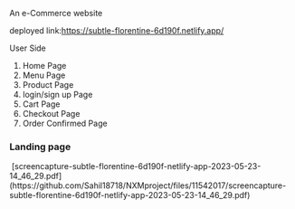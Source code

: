 An e-Commerce website 

deployed link:https://subtle-florentine-6d190f.netlify.app/


User Side

1. Home Page
2. Menu Page
3. Product Page
4. login/sign up Page
5. Cart Page
5. Checkout Page
6. Order Confirmed Page


<h3>Landing page</h3>

<img src="chrome-extension://fdpohaocaechififmbbbbbknoalclacl/capture.html?id=4&url=https%3A%2F%2Fsubtle-florentine-6d190f.netlify.app%2F" alt="">
[screencapture-subtle-florentine-6d190f-netlify-app-2023-05-23-14_46_29.pdf](https://github.com/Sahil18718/NXMproject/files/11542017/screencapture-subtle-florentine-6d190f-netlify-app-2023-05-23-14_46_29.pdf)
